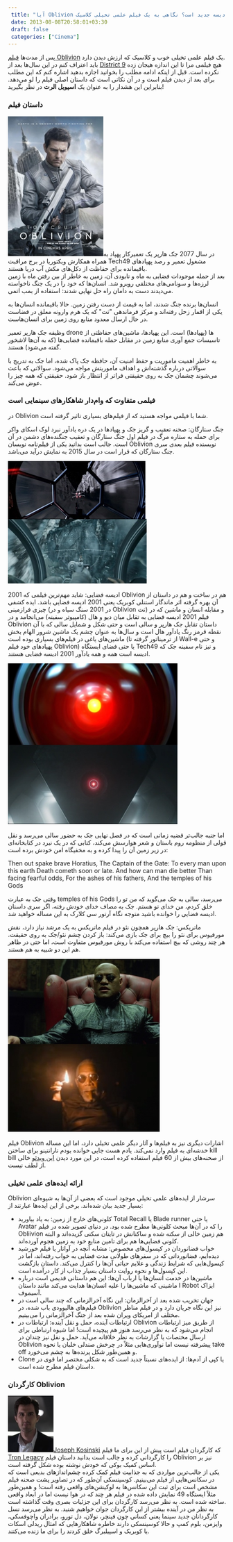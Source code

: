 ```yaml
---
 title: "آیا Oblivion ادیسه جدید است؟ نگاهی به یک فیلم علمی تخیلی کلاسیک" 
 date: 2013-08-08T20:58:01+03:30
 draft: false 
 categories: ["Cinema"]
---
```




پس از مدت‌ها [فیلم Oblivion](http://www.imdb.com/title/tt1483013/) یک فیلم علمی تخیلی خوب و کلاسیک که ارزش دیدن دارد.  
 باید اعتراف کنم در این سال‌ها بعد از [District 9](http://www.imdb.com/title/tt1136608/) هیچ فیلمی مرا تا این اندازه هیجان زده نکرده است. قبل از اینکه ادامه مطلب را بخوانید اجازه بدهید اشاره کنم که این مطلب برای بعد از دیدن فیلم است و در آن نکاتی است که داستان اصلی فیلم را لو می‌دهد. بنابراین این هشدار را به عنوان یک **اسپویل الرت** در نظر بگیرید!







### داستان فیلم



![](/oldimg/Oblivion-Poster.jpg)در سال 2077 جک هارپر یک تعمیرکار پهپاد به همراه همکارش ویکتوریا در برج مراقبت Tech49 مشغول تعمیر و رصد پهپادهای باقیمانده برای حفاظت از دکل‌های مکش آب دریا هستند.  
بعد از حمله موجودات فضایی به ماه و نابودی آن، زمین به خاطر از بین رفتن ماه با زمین لرزه‌ها و سونامی‌های مختلفی روبرو شد. انسان‌ها که خود را در یک جنگ ناخواسته می‌دیدند دست به دامان راه حل نهایی شدند: استفاده از بمب اتمی.



انسان‌ها برنده جنگ شدند، اما به قیمت از دست رفتن زمین. حالا باقیمانده انسان‌ها به یکی از اقمار زحل رفته‌اند و مرکز فرماندهی "تت" که یک هرم وارونه معلق در فضاست در حال ارسال معدود منابع روی زمین برای انسان‌هاست.



وظیفه جک هارپر تعمیر drone ها (پهپادها) است. این پهپادها، ماشین‌های حفاظتی از تاسیسات جمع آوری منابع زمین در مقابل حمله باقیمانده فضایی‌ها (که به آن‌ها لاشخور گفته می‌شود) هستند.



به خاطر اهمیت ماموریت و حفظ امنیت آن، حافظه جک پاک شده، اما جک به تدریج با سوالاتی درباره گذشته‌اش و اهداف ماموریتش مواجه می‌شود. سوالاتی که باعث می‌شوند چشمان جک به روی حقیقتی فراتر از انتظار باز شود. حقیقتی که همه چیز را عوض می‌کند.







### فیلمی متفاوت که وام‌دار شاهکارهای سینمایی است



در Oblivion شما با فیلمی مواجه هستید که از فیلم‌های بسیاری تاثیر گرفته است.



جنگ ستارگان: صحنه تعقیب و گریز جک و پهپادها در یک دره یادآور نبرد لوک اسکای واکر برای حمله به ستاره مرگ در فیلم اول جنگ ستارگان و تعقیب جنگنده‌های دشمن در آن است. جالب است بدانید یکی از فیلم‌نامه نویسان Oblivion نویسنده فیلم بعدی سری جنگ ستارگان که قرار است در سال 2015 به نمایش درآید می‌باشد.



![](/oldimg/oblivion-starwars.jpg)



2001 ادیسه فضایی: شاید مهم‌ترین فیلمی که Oblivion هم در ساخت و هم در داستان از آن بهره گرفته اثر ماندگار استنلی کوبریک یعنی 2001 ادیسه فضایی باشد. ایده کشفی چیزی فرازمینی (در 2001 سنگ سیاه و در Oblivion تت) و مقابله انسان و ماشین که در فیلم 2001 ادیسه فضایی به تقابل میان دیو و هال (کامپیوتر سفینه) می‌انجامد و در Oblivion‌ داستان تقابل جک هارپر و سالی است و حتی شکل و شمایل سالی که با آن نقطه قرمز رنگ یادآور هال است و سال‌ها به عنوان چشم یک ماشین شرور الهام بخش ماشین‌های یاغی در فیلم‌های بسیاری بوده است (از ترمیناتور گرفته تا Wall-e و حتی پهپادهای خود فیلم Oblivion) یا حتی فضای ایستگاه Tech49 و نیز نام سفینه جک که ادیسه است همه و همه یادآور 2001 ادیسه فضایی هستند.



![](/oldimg/hal-sally.jpg)



اما جنبه جالب‌تر قضیه زمانی است که در فصل نهایی جک به حضور سالی می‌رسد و نقل قولی از منظومه روم باستان و شعر هوارسش می‌کند، کتابی که در یک نبرد در کتابخانه‌ای در زیر زمین آن را پیدا کرده و به مخفیگاه امن خودش برده است:

>
<div dir="ltr">
Then out spake brave Horatius,  
The Captain of the Gate:  
To every man upon this earth  
Death cometh soon or late.  
And how can man die better  
Than facing fearful odds,  
For the ashes of his fathers,  
And the temples of his Gods
</div>



وقتی جک به عبارت temples of his Gods می‌رسد، سالی به جک می‌گوید که من تو را خلق کردم، من خدای تو هستم. جک به مصاف خدای خودش رفته، اگر سری داسنان ادیسه فضایی را خوانده باشید متوجه نگاه آرتور سی کلارک به این مساله خواهید شد.



ماتریکس: جک هارپر همچون نئو در فیلم ماتریکس به یک مرشد نیاز دارد، نقش مورفیوس برای نئو را بیچ برای جک بازی می‌کند: باز کردن چشم نئو/جک به روی حقیقت. هر چند روشی که بیچ استفاده می‌کند با روش مورفیوس متفاوت است، اما حتی در ظاهر هم این دو شبیه به هم هستند.



![](/oldimg/freeman-morpheus.jpg)



فیلم Oblivion اشارات دیگری نیز به فیلم‌ها و آثار دیگر علمی تخیلی دارد، اما این مساله خدشه‌ای به فیلم وارد نمی‌کند. یادم هست جایی خوانده بودم تارانتینو برای ساختن kill bill از صحنه‌های بیش از 60 فیلم استفاده کرده است، در این مورد دیدن [این ویدئو](http://vimeo.com/19469447) خالی از لطف نیست.



### ارائه ایده‌های علمی تخیلی



Oblivion سرشار از ایده‌های علمی تخیلی موجود است که بعضی از آن‌ها به شیوه‌ای بسیار جدید بیان شده‌اند. برخی از این ایده‌ها عبارتند از:


- کلونی‌های خارج از زمین: به یاد بیاورید Total Recall یا Blade runner یا حتی Avatar را که در آن‌ها مبحث کلونی‌ها مطرح شده بود. در دنیای تصویر شده در فیلم Obliivion هم زمین خالی از سکنه شده و ساکنانش در تایتان سکنی گزیده‌اند و البته کلونی فضایی‌ها هم برای تامین منابع خود به زمین هجوم آورده‌اند.
- خواب فضانوردان در کپسول‌های مخصوص: مشابه آنچه در آواتار یا فیلم خورشید دیده‌ایم، فضانوردانی که در سفرهای طولانی مدت فضایی به خواب رفته‌اند، اما در کپسول‌هایی که شرایط زندگی و علایم حیاتی آن‌ها را کنترل می‌کند. داستان بازگشت این کپسول‌ها و نحوه روایت داستان بسیار جذاب از کار درآمده است.
- ماشین‌ها در خدمت انسان‌ها یا ارباب آن‌ها: این هم داستانی قدیمی است درباره ماشینی که ماشین‌ها را علیه انسان‌ها هدایت می‌کند مانند داستان I Robot ایزاک آسیموف.
- جهان تخریب شده بعد از آخرالزمان: این نگاه آخرالزمانی که چند سالی است در فیلم‌های هالیوودی باب شده، در Oblivion نیز این نگاه جریان دارد و در فیلم مناظر مختلف از امریکای ویران شده بعد از جنگ آخرالزمانی را می‌بینیم.
- ارتباطات آینده، حمل و نقل آینده: ارتباطات در Oblivion از طریق میز ارتباطات انجام می‌شود که به نظر می‌رسد هنوز هم پیچیده است! اما شیوه ارتباطی برای ارسال مختصات یا گزارشات به نظر خلاقانه می‌آید. حمل و نقل نیز چندان در Oblivion پیشرفته نیست اما نوآوری‌هایی مثلاً در چرخش صندلی خلبان یا نحوه take off و همین‌طور شکل پرنده‌ها به چشم می‌خورد.
- Clone یا کپی از آدم‌ها: از ایده‌های نسبتاً‌ جدید است که به شکلی مختصر اما قوی در داستان فیلم مطرح شده است.



### کارگردان Oblivion



[![](/oldimg/Kosinski.jpg)Joseph Kosinski](http://www.imdb.com/name/nm2676052/?ref_=tt_ov_dr) که کارگردان فیلم است پیش از این برای ما فیلم [Tron Legacy](http://www.imdb.com/title/tt1104001/) را کارگردانی کرده و جالب است بدانید داستان فیلم Oblivion نیز بر اساس کمیک بوکی که خودش نوشته بوده شکل گرفته است.  
یکی از جالب‌ترین مواردی که به جذابیت فیلم کمک کرده چشم‌اندازهای بدیعی است که در سکانس‌هایی از فیلم می‌بینیم. کوسینسکی آن‌طور که در تصاویر پشت صحنه فیلم مشخص است برای ثبت این سکانس‌ها به لوکیشن‌های واقعی رفته است! و همین‌طور مثلاً ایستگاه 49 نمایش داده شده در فیلم هر چند که در هوا نیست اما در ابعاد واقعی ساخته شده است. به نظر می‌رسد کارگردان برای این جزئیات بصری وقت گذاشته است.  
به نظر من در آینده بیشتر از این کارگردان جوان خواهیم شنید. به نظر می‌رسد نسل کارگردانان جدید سینما یعنی کسانی چون فینچر، نولان، دل تورو، برادران واچوفسکی، وایزمن، بلوم کمپ و حالا کوسینسکی دارند خاطره شاهکارهایی که امثال ریدلی اسکات یا کوبریک و اسپیلبرگ خلق کردند را برای ما زنده می‌کنند.

